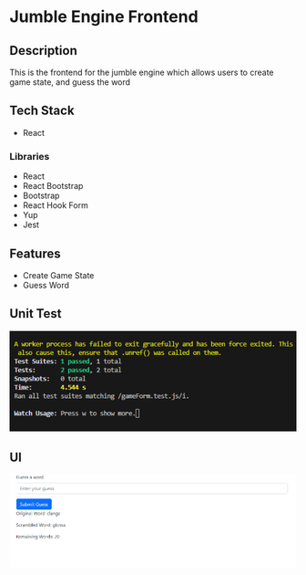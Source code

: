 

# Jumble Engine Frontend

## Description
This is the frontend for the jumble engine which allows users to create game state, and guess the word

## Tech Stack
- React

### Libraries

- React
- React Bootstrap
- Bootstrap
- React Hook Form
- Yup
- Jest

## Features
 
 - Create Game State
 - Guess Word

## Unit Test
![alt text](https://github.com/360Appz/Project-Images/blob/main/Jumble%20Engine/Unit%20Test%20React.PNG)


## UI
![alt text](https://github.com/360Appz/Project-Images/blob/main/Jumble%20Engine/UI.PNG)

